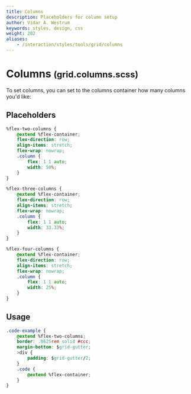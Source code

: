 ```yaml
---
title: Columns
description: Placeholders for column setup
author: Vidar A. Westrum
keywords: styles, design, css
weight: 202
aliases:
    - /interaction/styles/tools/grid/columns
---
```


# Columns <small>(grid.columns.scss)</small>
To set columns, you can set to the columns container how many columns you'd like:

## Placeholders

```css
%flex-two-columns {
    @extend %flex-container;
    flex-direction: row;
    align-items: stretch;
    flex-wrap: nowrap;
    .column {
        flex: 1 1 auto;
        width: 50%;
    }
}

%flex-three-columns {
    @extend %flex-container;
    flex-direction: row;
    align-items: stretch;
    flex-wrap: nowrap;
    .column {
        flex: 1 1 auto;
        width: 33.33%;
    }
}

%flex-four-columns {
    @extend %flex-container;
    flex-direction: row;
    align-items: stretch;
    flex-wrap: nowrap;
    .column {
        flex: 1 1 auto;
        width: 25%;
    }
}
```

## Usage

```css
.code-example {
    @extend %flex-two-columns;
    border: .0625rem solid #ccc;
    margin-bottom: $grid-gutter;
    >div {
        padding: $grid-gutter/2;
    }
    .code {
        @extend %flex-container;
    }
}
```